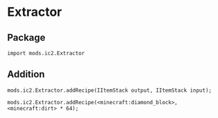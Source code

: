 # Extractor

## Package
`import mods.ic2.Extractor`

## Addition

```
mods.ic2.Extractor.addRecipe(IItemStack output, IItemStack input);

mods.ic2.Extractor.addRecipe(<minecraft:diamond_block>, <minecraft:dirt> * 64);
```
